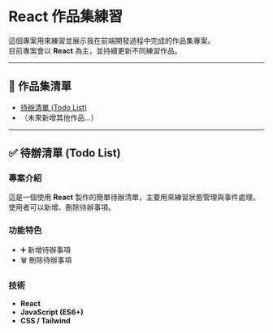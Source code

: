 # React 作品集練習

這個專案用來練習並展示我在前端開發過程中完成的作品集專案。  
目前專案會以 **React** 為主，並持續更新不同練習作品。

---

## 📌 作品集清單

- [待辦清單 (Todo List)](#-待辦清單-todo-list)
- （未來新增其他作品...）
---

## ✅ 待辦清單 (Todo List)

### 專案介紹

這是一個使用 **React** 製作的簡單待辦清單，主要用來練習狀態管理與事件處理。  
使用者可以新增、刪除待辦事項。

### 功能特色

- ➕ 新增待辦事項
- 🗑️ 刪除待辦事項

### 技術

- **React**
- **JavaScript (ES6+)**
- **CSS / Tailwind**
